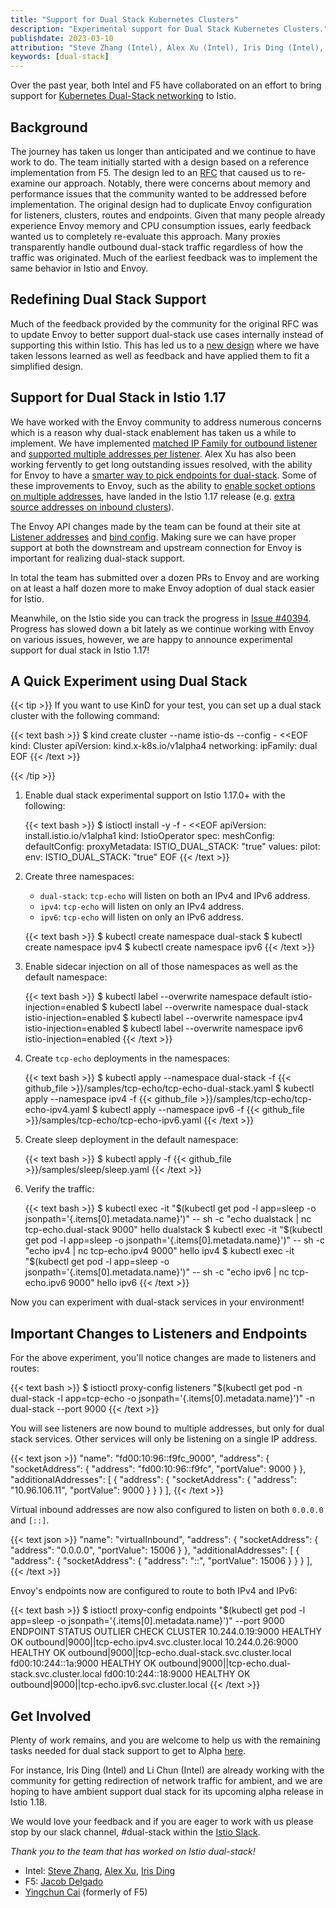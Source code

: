 ```yaml
---
title: "Support for Dual Stack Kubernetes Clusters"
description: "Experimental support for Dual Stack Kubernetes Clusters."
publishdate: 2023-03-10
attribution: "Steve Zhang (Intel), Alex Xu (Intel), Iris Ding (Intel), Jacob Delgado (F5), Ying-chun Cai (formerly F5)"
keywords: [dual-stack]
---
```


Over the past year, both Intel and F5 have collaborated on an effort to bring support for
[Kubernetes Dual-Stack networking](https://kubernetes.io/docs/concepts/services-networking/dual-stack/) to Istio.

## Background

The journey has taken us longer than anticipated and we continue to have work to do. The team initially started with a design based
on a reference implementation from F5. The design led to an [RFC](https://docs.google.com/document/d/1oT6pmRhOw7AtsldU0-HbfA0zA26j9LYiBD_eepeErsQ/edit?usp=sharing) that caused us to re-examine our approach. Notably, there were concerns about memory and performance issues that the community wanted
to be addressed before implementation. The original design had to duplicate Envoy configuration for listeners, clusters, routes and endpoints. Given that many people already experience Envoy memory and CPU consumption issues, early feedback wanted us to completely re-evaluate this approach. Many proxies transparently handle outbound dual-stack traffic regardless of how the traffic was originated. Much of the earliest feedback was to implement the same behavior in Istio and Envoy.

## Redefining Dual Stack Support

Much of the feedback provided by the community for the original RFC was to update Envoy to better support dual-stack use cases
internally instead of supporting this within Istio. This has led us to a [new design](https://docs.google.com/document/d/15LP2XHpQ71ODkjCVItGacPgzcn19fsVhyE7ruMGXDyU/edit?usp=sharing) where we have taken lessons learned as well as feedback and have applied them to fit a simplified design.

## Support for Dual Stack in Istio 1.17

We have worked with the Envoy community to address numerous concerns which is a reason why dual-stack enablement has
taken us a while to implement. We have implemented [matched IP Family for outbound listener](https://github.com/envoyproxy/envoy/issues/16804)
and [supported multiple addresses per listener](https://github.com/envoyproxy/envoy/issues/11184). Alex Xu has also
been working fervently to get long outstanding issues resolved, with the ability for Envoy to have a
[smarter way to pick endpoints for dual-stack](https://github.com/envoyproxy/envoy/issues/21640). Some of these improvements
to Envoy, such as the ability to [enable socket options on multiple addresses](https://github.com/envoyproxy/envoy/pull/23496),
have landed in the Istio 1.17 release (e.g. [extra source addresses on inbound clusters](https://github.com/istio/istio/pull/41618)).

The Envoy API changes made by the team can be found at their site at [Listener addresses](https://www.envoyproxy.io/docs/envoy/latest/api-v3/config/listener/v3/listener.proto.html?highlight=additional_addresses) and [bind config](https://www.envoyproxy.io/docs/envoy/latest/api-v3/config/core/v3/address.proto#config-core-v3-bindconfig). Making sure we can have proper support at both the downstream and upstream connection for Envoy is important for realizing
dual-stack support.

In total the team has submitted over a dozen PRs to Envoy and are working on at least a half dozen more to make Envoy adoption of
dual stack easier for Istio.

Meanwhile, on the Istio side you can track the progress in [Issue #40394](https://github.com/istio/istio/issues/40394).
Progress has slowed down a bit lately as we continue working with Envoy on various issues, however, we are happy to
announce experimental support for dual stack in Istio 1.17!

## A Quick Experiment using Dual Stack

{{< tip >}}
If you want to use KinD for your test, you can set up a dual stack cluster with the following command:

{{< text bash >}}
$ kind create cluster --name istio-ds --config - <<EOF
kind: Cluster
apiVersion: kind.x-k8s.io/v1alpha4
networking:
  ipFamily: dual
EOF
{{< /text >}}

{{< /tip >}}
1. Enable dual stack experimental support on Istio 1.17.0+ with the following:

    {{< text bash >}}
    $ istioctl install -y -f - <<EOF
    apiVersion: install.istio.io/v1alpha1
    kind: IstioOperator
    spec:
      meshConfig:
        defaultConfig:
          proxyMetadata:
            ISTIO_DUAL_STACK: "true"
      values:
        pilot:
          env:
            ISTIO_DUAL_STACK: "true"
    EOF
    {{< /text >}}

1. Create three namespaces:

    * `dual-stack`: `tcp-echo` will listen on both an IPv4 and IPv6 address.
    * `ipv4`: `tcp-echo` will listen on only an IPv4 address.
    * `ipv6`: `tcp-echo` will listen on only an IPv6 address.

    {{< text bash >}}
    $ kubectl create namespace dual-stack
    $ kubectl create namespace ipv4
    $ kubectl create namespace ipv6
    {{< /text >}}

1. Enable sidecar injection on all of those namespaces as well as the default namespace:

    {{< text bash >}}
    $ kubectl label --overwrite namespace default istio-injection=enabled
    $ kubectl label --overwrite namespace dual-stack istio-injection=enabled
    $ kubectl label --overwrite namespace ipv4 istio-injection=enabled
    $ kubectl label --overwrite namespace ipv6 istio-injection=enabled
    {{< /text >}}

1. Create `tcp-echo` deployments in the namespaces:

    {{< text bash >}}
    $ kubectl apply --namespace dual-stack -f {{< github_file >}}/samples/tcp-echo/tcp-echo-dual-stack.yaml
    $ kubectl apply --namespace ipv4 -f {{< github_file >}}/samples/tcp-echo/tcp-echo-ipv4.yaml
    $ kubectl apply --namespace ipv6 -f {{< github_file >}}/samples/tcp-echo/tcp-echo-ipv6.yaml
    {{< /text >}}

1. Create sleep deployment in the default namespace:

    {{< text bash >}}
    $ kubectl apply -f {{< github_file >}}/samples/sleep/sleep.yaml
    {{< /text >}}

1. Verify the traffic:

    {{< text bash >}}
    $ kubectl exec -it "$(kubectl get pod -l app=sleep -o jsonpath='{.items[0].metadata.name}')" -- sh -c "echo dualstack | nc tcp-echo.dual-stack 9000"
    hello dualstack
    $ kubectl exec -it "$(kubectl get pod -l app=sleep -o jsonpath='{.items[0].metadata.name}')" -- sh -c "echo ipv4 | nc tcp-echo.ipv4 9000"
    hello ipv4
    $ kubectl exec -it "$(kubectl get pod -l app=sleep -o jsonpath='{.items[0].metadata.name}')" -- sh -c "echo ipv6 | nc tcp-echo.ipv6 9000"
    hello ipv6
    {{< /text >}}

Now you can experiment with dual-stack services in your environment!

## Important Changes to Listeners and Endpoints

For the above experiment, you'll notice changes are made to listeners and routes:

{{< text bash >}}
$ istioctl proxy-config listeners "$(kubectl get pod -n dual-stack -l app=tcp-echo -o jsonpath='{.items[0].metadata.name}')" -n dual-stack --port 9000
{{< /text >}}

You will see listeners are now bound to multiple addresses, but only for dual stack services. Other services will only
be listening on a single IP address.

{{< text json >}}
        "name": "fd00:10:96::f9fc_9000",
        "address": {
            "socketAddress": {
                "address": "fd00:10:96::f9fc",
                "portValue": 9000
            }
        },
        "additionalAddresses": [
            {
                "address": {
                    "socketAddress": {
                        "address": "10.96.106.11",
                        "portValue": 9000
                    }
                }
            }
        ],
{{< /text >}}

Virtual inbound addresses are now also configured to listen on both `0.0.0.0` and `[::]`.

{{< text json >}}
    "name": "virtualInbound",
    "address": {
        "socketAddress": {
            "address": "0.0.0.0",
            "portValue": 15006
        }
    },
    "additionalAddresses": [
        {
            "address": {
                "socketAddress": {
                    "address": "::",
                    "portValue": 15006
                }
            }
        }
    ],
{{< /text >}}

Envoy's endpoints now are configured to route to both IPv4 and IPv6:

{{< text bash >}}
$ istioctl proxy-config endpoints "$(kubectl get pod -l app=sleep -o jsonpath='{.items[0].metadata.name}')" --port 9000
ENDPOINT                 STATUS      OUTLIER CHECK     CLUSTER
10.244.0.19:9000         HEALTHY     OK                outbound|9000||tcp-echo.ipv4.svc.cluster.local
10.244.0.26:9000         HEALTHY     OK                outbound|9000||tcp-echo.dual-stack.svc.cluster.local
fd00:10:244::1a:9000     HEALTHY     OK                outbound|9000||tcp-echo.dual-stack.svc.cluster.local
fd00:10:244::18:9000     HEALTHY     OK                outbound|9000||tcp-echo.ipv6.svc.cluster.local
{{< /text >}}

## Get Involved

Plenty of work remains, and you are welcome to help us with the remaining tasks needed for dual stack support to get to
Alpha [here](https://github.com/istio/enhancements/blob/master/features/dual-stack-support.md).

For instance, Iris Ding (Intel) and Li Chun (Intel) are already working with the community for getting redirection of
network traffic for ambient, and we are hoping to have ambient support dual stack for its upcoming alpha release in
Istio 1.18.

We would love your feedback and if you are eager to work with us please stop by our slack channel, #dual-stack within
the [Istio Slack](https://slack.istio.io/).

_Thank you to the team that has worked on Istio dual-stack!_
* Intel: [Steve Zhang](https://github.com/zhlsunshine), [Alex Xu](https://github.com/soulxu), [Iris Ding](https://github.com/irisdingbj)
* F5: [Jacob Delgado](https://github.com/jacob-delgado)
* [Yingchun Cai](https://github.com/ycai-aspen) (formerly of F5)
